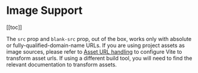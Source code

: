 # Image Support

<ContentsSidebar>

[[toc]]

</ContentsSidebar>

The `src` prop and `blank-src` prop, out of the box, works only with absolute or fully-qualified-domain-name URLs. If you are using project assets as image sources, please refer to [Asset URL handling](https://github.com/vitejs/vite-plugin-vue/tree/main/packages/plugin-vue#asset-url-handling) to configure Vite to transform asset urls. If using a different build tool, you will need to find the relevant documentation to transform assets.

<script setup lang="ts">
import ContentsSidebar from '../../components/ContentsSidebar.vue'
</script>
